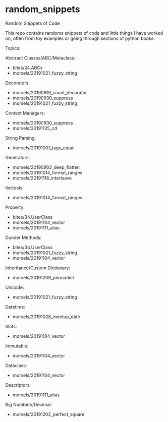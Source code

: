 # random_snippets
Random Snippets of Code

This repo contains randoms snippets of code and little things I have worked on, often from toy examples or going through sections of python books.

Topics:

Abstract Classes/ABC/Metaclass:
- bites/24.ABCs
- morsels/20191021_fuzzy_string

Decorators:
- morsels/20190819_count_decorator
- morsels/20190930_suppress
- morsels/20191021_fuzzy_string

Context Managers:
- morsels/20190930_suppress
- morsels/20191125_cd

String Parsing:
- morsels/20191007_tags_equal

Generators:
- morsels/20190902_deep_flatten
- morsels/20191014_format_ranges
- morsels/20191118_interleave

Itertools:
- morsels/20191014_format_ranges

Property:
- bites/34.UserClass
- morsels/20191104_vector
- morsels/20191111_alias

Dunder Methods:
- bites/34.UserClass
- morsels/20191021_fuzzy_string
- morsels/20191104_vector

Inheritance/Custom Dictionary:
- morsels/20191209_permadict

Unicode:
- morsels/20191021_fuzzy_string

Datetime:
- morsels/20191028_meetup_date

Slots:
- morsels/20191104_vector

Immutable:
- morsels/20191104_vector

Dataclass:
- morsels/20191104_vector

Descriptors:
- morsels/20191111_alias

Big Numbers/Decimal:
- morsels/20191202_perfect_square

